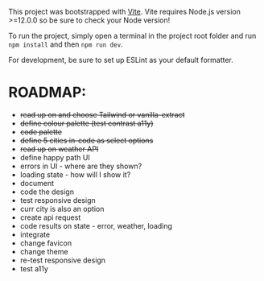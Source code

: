 This project was bootstrapped with [Vite](https://vitejs.dev/). Vite requires Node.js version >=12.0.0 so be sure to check your Node version!

To run the project, simply open a terminal in the project root folder and run `npm install` and then `npm run dev`.

For development, be sure to set up ESLint as your default formatter.

# ROADMAP:

- ~~read up on and choose Tailwind or vanilla-extract~~
- ~~define colour palette (test contrast a11y)~~
- ~~code palette~~
- ~~define 5 cities in-code as select options~~
- ~~read up on weather API~~
- define happy path UI
- errors in UI - where are they shown?
- loading state - how will I show it?
- document
- code the design
- test responsive design
- curr city is also an option
- create api request
- code results on state - error, weather, loading
- integrate
- change favicon
- change theme
- re-test responsive design
- test a11y
